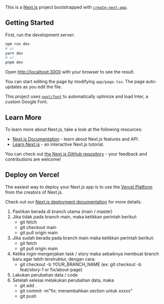 This is a [Next.js](https://nextjs.org/) project bootstrapped with [`create-next-app`](https://github.com/vercel/next.js/tree/canary/packages/create-next-app).

## Getting Started

First, run the development server:

```bash
npm run dev
# or
yarn dev
# or
pnpm dev
```

Open [http://localhost:3000](http://localhost:3000) with your browser to see the result.

You can start editing the page by modifying `app/page.tsx`. The page auto-updates as you edit the file.

This project uses [`next/font`](https://nextjs.org/docs/basic-features/font-optimization) to automatically optimize and load Inter, a custom Google Font.

## Learn More

To learn more about Next.js, take a look at the following resources:

- [Next.js Documentation](https://nextjs.org/docs) - learn about Next.js features and API.
- [Learn Next.js](https://nextjs.org/learn) - an interactive Next.js tutorial.

You can check out [the Next.js GitHub repository](https://github.com/vercel/next.js/) - your feedback and contributions are welcome!

## Deploy on Vercel

The easiest way to deploy your Next.js app is to use the [Vercel Platform](https://vercel.com/new?utm_medium=default-template&filter=next.js&utm_source=create-next-app&utm_campaign=create-next-app-readme) from the creators of Next.js.

Check out our [Next.js deployment documentation](https://nextjs.org/docs/deployment) for more details.

1. Pastikan berada di branch utama (main / master)
2. Jika tidak pada branch main, maka ketikkan perintah berikut:
    - git fetch
    - git checkout main
    - git pull origin main
3. Jika sudah berada pada branch main maka ketikkan perintah berikut:
    - git fetch
    - git pull origin main
4. Ketika ingin mengerjakan task / story maka sebaiknya membuat branch baru agar lebih terstruktur, dengan cara:
    - git checkout -b YOUR_BRANCH_NAME  (ex: git checkout -b feat/story-1 or fix/about-page)
5. Lakukan perubahan data / code
6. Setelah selesai melakukan perubahan data, maka
    - git add .
    - git commit -m"fix: menambahkan section untuk xxxxx"
    - git push
